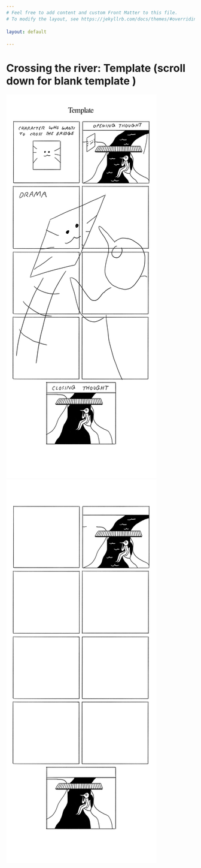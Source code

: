 ```yaml
---
# Feel free to add content and custom Front Matter to this file.
# To modify the layout, see https://jekyllrb.com/docs/themes/#overriding-theme-defaults

layout: default

---
```


# Crossing the river: Template (scroll down for blank template )

![](images/template_bridge.png)  
![](images/blank_template.png)  
